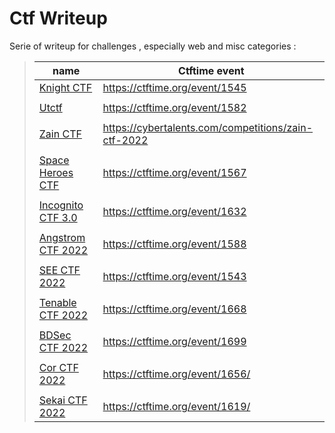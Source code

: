 # Ctf Writeup

Serie of writeup for challenges , especially web and misc categories : 

> | name               | Ctftime event |  
> | ----------------- | ----------- |
> | [Knight CTF](./KnightCTF/README.md) | https://ctftime.org/event/1545 |
> | | | |
> | [Utctf](./UTCTF/README.md)       | https://ctftime.org/event/1582 |
> | | | |
> | [Zain CTF](./ZainCTF/README.md)       | https://cybertalents.com/competitions/zain-ctf-2022 |
> | | | |
> | [Space Heroes CTF](./SpaceHerosCTF/README.md)       | https://ctftime.org/event/1567 |
> | | | |
> | [Incognito CTF 3.0](./IncognitoCTF%203.0/README.md)       | https://ctftime.org/event/1632 |
> | | | |
> | [Angstrom CTF 2022](./AngstromCTF/README.md)       | https://ctftime.org/event/1588 |
> | | | |
> | [SEE CTF 2022](./SeeTF/README.md)       | https://ctftime.org/event/1543 |
> | | | |
> | [Tenable CTF 2022](./TenableCTF/README.md)       | https://ctftime.org/event/1668 |
> | | | |
> | [BDSec CTF 2022](./BDSecCTF/README.md)       | https://ctftime.org/event/1699 |
> | | | |
> | [Cor CTF 2022](./CorCTF/README.md)       | https://ctftime.org/event/1656/ |
> | | | |
> | [Sekai CTF 2022](./SekaiCTF/README.md)       | https://ctftime.org/event/1619/ |
